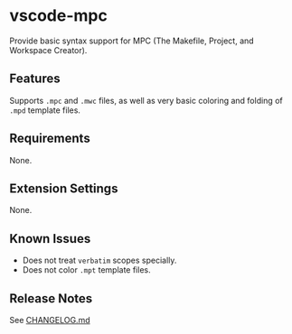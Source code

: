 # vscode-mpc

Provide basic syntax support for MPC (The Makefile, Project, and Workspace Creator).

## Features

Supports `.mpc` and `.mwc` files, as well as very basic coloring and folding of `.mpd` template files.

## Requirements

None.

## Extension Settings

None.

## Known Issues

* Does not treat `verbatim` scopes specially.
* Does not color `.mpt` template files.

## Release Notes

See [CHANGELOG.md](./CHANGELOG.md)
